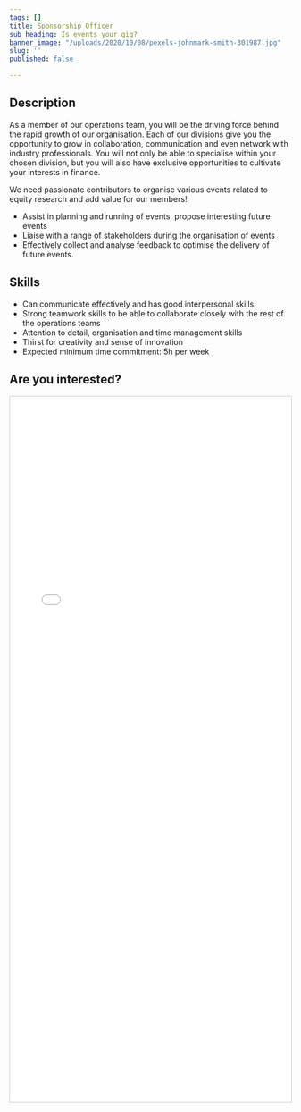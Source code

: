 ```yaml
---
tags: []
title: Sponsorship Officer
sub_heading: Is events your gig?
banner_image: "/uploads/2020/10/08/pexels-johnmark-smith-301987.jpg"
slug: ''
published: false

---
```

## Description

As a member of our operations team, you will be the driving force behind the rapid growth of our organisation. Each of our divisions give you the opportunity to grow in collaboration, communication and even network with industry professionals. You will not only be able to specialise within your chosen division, but you will also have exclusive opportunities to cultivate your interests in finance.

  
We need passionate contributors to organise various events related to equity research and add value for our members!

* Assist in planning and running of events, propose interesting future events
* Liaise with a range of stakeholders during the organisation of events
* Effectively collect and analyse feedback to optimise the delivery of future events.

## Skills

* Can communicate effectively and has good interpersonal skills
* Strong teamwork skills to be able to collaborate closely with the rest of the operations teams
* Attention to detail, organisation and time management skills
* Thirst for creativity and sense of innovation
* Expected minimum time commitment: 5h per week

## Are you interested?

<script src="[https://static.airtable.com/js/embed/embed_snippet_v1.js](https://static.airtable.com/js/embed/embed_snippet_v1.js "https://static.airtable.com/js/embed/embed_snippet_v1.js")"></script><iframe class="airtable-embed airtable-dynamic-height" src="[https://airtable.com/embed/shrLVlmj3FcTkGfrP?backgroundColor=cyan](https://airtable.com/embed/shrLVlmj3FcTkGfrP?backgroundColor=cyan "https://airtable.com/embed/shrLVlmj3FcTkGfrP?backgroundColor=cyan")" frameborder="0" onmousewheel="" width="100%" height="1263" style="background: transparent; border: 1px solid #ccc;"></iframe>